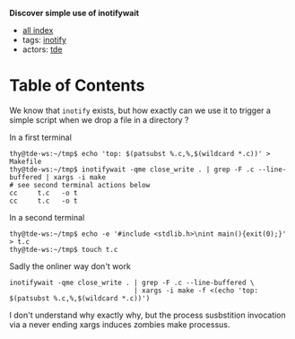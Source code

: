 **Discover simple use of inotifywait**

- [all index](/indexed/tde/journal-tde.md)
- tags: [inotify](/indexed/tde/journal-tde.md#tags-inotify)
- actors: [tde](/indexed/tde/journal-tde.md#actors-tde)



# Table of Contents




We know that `inotify` exists, but how exactly can we use it to
trigger a simple script when we drop a file in a directory ?

In a first terminal

```console
thy@tde-ws:~/tmp$ echo 'top: $(patsubst %.c,%,$(wildcard *.c))' > Makefile
thy@tde-ws:~/tmp$ inotifywait -qme close_write . | grep -F .c --line-buffered | xargs -i make
# see second terminal actions below
cc     t.c   -o t
cc     t.c   -o t
```

In a second terminal

```console
thy@tde-ws:~/tmp$ echo -e '#include <stdlib.h>\nint main(){exit(0);}' > t.c
thy@tde-ws:~/tmp$ touch t.c
```

Sadly the onliner way don't work

```
inotifywait -qme close_write . | grep -F .c --line-buffered \
                               | xargs -i make -f <(echo 'top: $(patsubst %.c,%,$(wildcard *.c))')
```

I don't understand why exactly why, but the process susbstition
invocation via a never ending xargs induces zombies make processus.
